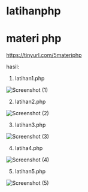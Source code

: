 # latihanphp
# materi php

https://tinyurl.com/5materiphp

hasil:

1. latihan1.php

![Screenshot (1)](https://user-images.githubusercontent.com/130713422/237012890-c752c3a1-87b4-4c86-a1bb-eb13a57bb9ef.png)

2. latihan2.php

![Screenshot (2)](https://user-images.githubusercontent.com/130713422/237013112-4700e89d-6f83-4b84-a562-573e1d82faa7.png)

3. latihan3.php

![Screenshot (3)](https://user-images.githubusercontent.com/130713422/237013363-70d6a193-145b-419f-800e-809ae3e2324a.png)

4. latiha4.php

![Screenshot (4)](https://user-images.githubusercontent.com/130713422/237013416-6b7db2bd-641a-414b-b419-3c5e3ee93fde.png)

5. latihan5.php

![Screenshot (5)](https://user-images.githubusercontent.com/130713422/237013502-e370cadd-a2a3-4c09-a4cd-836ef912316d.png)
